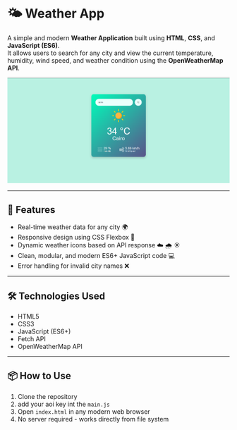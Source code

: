 # 🌤️ Weather App

A simple and modern **Weather Application** built using **HTML**, **CSS**, and **JavaScript (ES6)**.  
It allows users to search for any city and view the current temperature, humidity, wind speed, and weather condition using the **OpenWeatherMap API**.

![screenshot](images/weather-preview.png) <!-- Optional: Replace with actual screenshot path -->

---

## 🚀 Features

- Real-time weather data for any city 🌍
- Responsive design using CSS Flexbox 🎨
- Dynamic weather icons based on API response ☁️ 🌧️ ☀️
- Clean, modular, and modern ES6+ JavaScript code 💻
- Error handling for invalid city names ❌

---

## 🛠️ Technologies Used

- HTML5
- CSS3
- JavaScript (ES6+)
- Fetch API
- OpenWeatherMap API

---

## 📦 How to Use

1. Clone the repository
2. add your aoi key int the `main.js`
3. Open `index.html` in any modern web browser
5. No server required - works directly from file system
